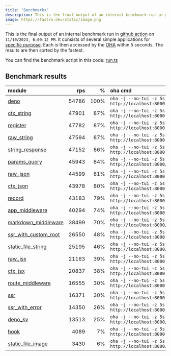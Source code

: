 ```yaml
---
title: "Benchmarks"
description: This is the final output of an internal benchmark run in github action
image: https://fastro.dev/static/image.png
---
```


This is the final output of an internal benchmark run in [github action](https://github.com/fastrodev/fastro/actions) on `11/10/2023, 6:09:12 PM`. It consists of several simple applications for [specific purpose](https://github.com/fastrodev/fastro/blob/main/deno.json). Each is then accessed by the [OHA](https://github.com/hatoo/oha) within 5 seconds. The results are then sorted by the fastest.

You can find the benchmark script in this code: [run.ts](https://github.com/fastrodev/fastro/blob/main/bench/run.ts)

## Benchmark results


| module                                                                                                 |   rps |    % | oha cmd                                                        |
| :----------------------------------------------------------------------------------------------------- | ----: | ---: | :------------------------------------------------------------- |
| [deno](https://github.com/fastrodev/fastro/blob/main/examples/deno.ts)                                 | 54786 | 100% | `oha -j --no-tui -z 5s http://localhost:8000`                  |
| [ctx_string](https://github.com/fastrodev/fastro/blob/main/examples/ctx_string.ts)                     | 47901 |  87% | `oha -j --no-tui -z 5s http://localhost:8000`                  |
| [register](https://github.com/fastrodev/fastro/blob/main/examples/register.ts)                         | 47782 |  87% | `oha -j --no-tui -z 5s http://localhost:8000`                  |
| [raw_string](https://github.com/fastrodev/fastro/blob/main/examples/raw_string.ts)                     | 47594 |  87% | `oha -j --no-tui -z 5s http://localhost:8000`                  |
| [string_response](https://github.com/fastrodev/fastro/blob/main/examples/string_response.ts)           | 47152 |  86% | `oha -j --no-tui -z 5s http://localhost:8000`                  |
| [params_query](https://github.com/fastrodev/fastro/blob/main/examples/params_query.ts)                 | 45943 |  84% | `oha -j --no-tui -z 5s http://localhost:8000/agus?title=lead`  |
| [raw_json](https://github.com/fastrodev/fastro/blob/main/examples/raw_json.ts)                         | 44599 |  81% | `oha -j --no-tui -z 5s http://localhost:8000`                  |
| [ctx_json](https://github.com/fastrodev/fastro/blob/main/examples/ctx_json.ts)                         | 43978 |  80% | `oha -j --no-tui -z 5s http://localhost:8000`                  |
| [record](https://github.com/fastrodev/fastro/blob/main/examples/record.ts)                             | 43183 |  79% | `oha -j --no-tui -z 5s http://localhost:8000`                  |
| [app_middleware](https://github.com/fastrodev/fastro/blob/main/examples/app_middleware.ts)             | 40294 |  74% | `oha -j --no-tui -z 5s http://localhost:8000`                  |
| [markdown_middleware](https://github.com/fastrodev/fastro/blob/main/examples/markdown_middleware.ts)   | 38499 |  70% | `oha -j --no-tui -z 5s http://localhost:8000/hello`            |
| [ssr_with_custom_root](https://github.com/fastrodev/fastro/blob/main/examples/ssr_with_custom_root.ts) | 26550 |  48% | `oha -j --no-tui -z 5s http://localhost:8000`                  |
| [static_file_string](https://github.com/fastrodev/fastro/blob/main/examples/static_file_string.ts)     | 25195 |  46% | `oha -j --no-tui -z 5s http://localhost:8000/static/post.css`  |
| [raw_jsx](https://github.com/fastrodev/fastro/blob/main/examples/raw_jsx.tsx)                          | 21163 |  39% | `oha -j --no-tui -z 5s http://localhost:8000`                  |
| [ctx_jsx](https://github.com/fastrodev/fastro/blob/main/examples/ctx_jsx.tsx)                          | 20837 |  38% | `oha -j --no-tui -z 5s http://localhost:8000`                  |
| [route_middleware](https://github.com/fastrodev/fastro/blob/main/examples/route_middleware.ts)         | 16555 |  30% | `oha -j --no-tui -z 5s http://localhost:8000`                  |
| [ssr](https://github.com/fastrodev/fastro/blob/main/examples/ssr.ts)                                   | 16371 |  30% | `oha -j --no-tui -z 5s http://localhost:8000`                  |
| [ssr_with_error](https://github.com/fastrodev/fastro/blob/main/examples/ssr_with_error.ts)             | 14350 |  26% | `oha -j --no-tui -z 5s http://localhost:8000`                  |
| [deno_kv](https://github.com/fastrodev/fastro/blob/main/examples/deno_kv.ts)                           | 13513 |  25% | `oha -j --no-tui -z 5s http://localhost:8000/user?name=john`   |
| [hook](https://github.com/fastrodev/fastro/blob/main/examples/hook.ts)                                 |  4089 |   7% | `oha -j --no-tui -z 5s http://localhost:8000`                  |
| [static_file_image](https://github.com/fastrodev/fastro/blob/main/examples/static_file_image.ts)       |  3430 |   6% | `oha -j --no-tui -z 5s http://localhost:8000/static/image.png` |